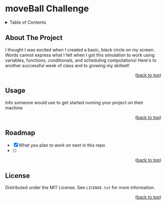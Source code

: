 <h1> moveBall Challenge</h1>

<details>
  <summary>Table of Contents</summary>
  <ol>
    <li>
      <a href="#about-the-project">About The Project</a>
    </li>
    <li><a href="#usage">Usage</a></li>
    <li><a href="#roadmap">Roadmap</a></li>
    <li><a href="#license">License</a></li>
  </ol>
</details>


<!-- ABOUT THE PROJECT -->
## About The Project

I thought I was excited when I created a basic, black circle on my screen. Words cannot express what I felt when I got this simulation to work using variables, functions, conditionals, and scheduling computations! Here's to another successful week of class and to growing my skillset!

<p align="right">(<a href="#top">back to top</a>)</p>



<!-- USAGE EXAMPLES -->
## Usage

Info someone would use to get started running your project on their machine

<p align="right">(<a href="#top">back to top</a>)</p>



<!-- ROADMAP -->
## Roadmap

- [X] What you plan to work on next in this repo
- [ ] 


<p align="right">(<a href="#top">back to top</a>)</p>



<!-- LICENSE -->
## License

Distributed under the MIT License. See `LICENSE.txt` for more information.

<p align="right">(<a href="#top">back to top</a>)</p>

